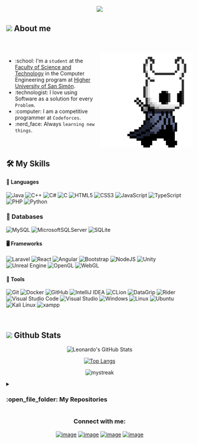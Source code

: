 <p align="center">
<a href="https://github.com/DenverCoder1/readme-typing-svg"><img src="https://readme-typing-svg.herokuapp.com?font=Time+New+Roman&color=cyan&size=25&center=true&vCenter=true&width=600&height=100&lines=Hi+I'm+Leonardo+Garnica+👋;++;"></a>
</p>


## <picture><img src = "https://github.com/7oSkaaa/7oSkaaa/blob/main/Images/about_me.gif?raw=true" width = 50px></picture> About me
<br><br>
<img src="https://raw.githubusercontent.com/TanZng/TanZng/master/assets/hollor_knight3.gif" width="250px" align="right" />

<ul>
  <li>:school: I'm a <code>student</code> at the <a href="http://www.fcyt.umss.edu.bo/pregrado/informatica/">Faculty of Science and Technology</a> in the Computer Engineering program at <a href="https://www.umss.edu.bo">Higher University of San Simón</a>.</li>
  <li>:technologist: I love using Software as a solution for every <code>Problem</code>.</li>
  <li>:computer: I am a competitive programmer at <code>Codeforces</code>.</li>
  <li>:nerd_face: Always <code>learning new things</code>.</li>
</ul>
<br clear="both" />

## 🛠️ My Skills

#### 🔧 Languages

![Java](https://img.shields.io/badge/java-%23ED8B00.svg?style=for-the-badge&logo=openjdk&logoColor=white) 
![C++](https://img.shields.io/badge/c++-%2300599C.svg?style=for-the-badge&logo=c%2B%2B&logoColor=white)
![C#](https://img.shields.io/badge/c%23-%23239120.svg?style=for-the-badge&logo=csharp&logoColor=white)
![C](https://img.shields.io/badge/c-%23A8B9CC.svg?style=for-the-badge&logo=c&logoColor=white)
![HTML5](https://img.shields.io/badge/html5-%23E34F26.svg?style=for-the-badge&logo=html5&logoColor=white)
![CSS3](https://img.shields.io/badge/css3-%231572B6.svg?style=for-the-badge&logo=css3&logoColor=white)
![JavaScript](https://img.shields.io/badge/JavaScript-%23323330.svg?style=for-the-badge&logo=javascript&logoColor=F7DF1E)
![TypeScript](https://img.shields.io/badge/typescript-%23007ACC.svg?style=for-the-badge&logo=typescript&logoColor=white) 
![PHP](https://img.shields.io/badge/PHP-%23777BB4.svg?style=for-the-badge&logo=php&logoColor=white)
![Python](https://img.shields.io/badge/Python-%2314354C.svg?style=for-the-badge&logo=python&logoColor=white)

### 💾 Databases

![MySQL](https://img.shields.io/badge/mysql-4479A1.svg?style=for-the-badge&logo=mysql&logoColor=white)
![MicrosoftSQLServer](https://img.shields.io/badge/Microsoft%20SQL%20Server-CC2927?style=for-the-badge&logo=microsoft%20sql%20server&logoColor=white)
![SQLite](https://img.shields.io/badge/sqlite-%2307405e.svg?style=for-the-badge&logo=sqlite&logoColor=white)

#### 🖥️ Frameworks

![Laravel](https://img.shields.io/badge/Laravel-%23FF2D20.svg?style=for-the-badge&logo=laravel&logoColor=white)
![React](https://img.shields.io/badge/react-%2320232a.svg?style=for-the-badge&logo=react&logoColor=%2361DAFB)
![Angular](https://img.shields.io/badge/angular-%23DD0031.svg?style=for-the-badge&logo=angular&logoColor=white)
![Bootstrap](https://img.shields.io/badge/bootstrap-%238511FA.svg?style=for-the-badge&logo=bootstrap&logoColor=white)
![NodeJS](https://img.shields.io/badge/node.js-6DA55F?style=for-the-badge&logo=node.js&logoColor=white)
![Unity](https://img.shields.io/badge/unity-%23000000.svg?style=for-the-badge&logo=unity&logoColor=white)
![Unreal Engine](https://img.shields.io/badge/Unreal%20Engine-313131?style=for-the-badge&logo=unrealengine&logoColor=white)
![OpenGL](https://img.shields.io/badge/OpenGL-%23FFFFFF.svg?style=for-the-badge&logo=opengl)
![WebGL](https://img.shields.io/badge/WebGL-990000?logo=webgl&logoColor=white&style=for-the-badge)

#### 🔧 Tools

![Git](https://img.shields.io/badge/git-%23F05033.svg?style=for-the-badge&logo=git&logoColor=white)
![Docker](https://img.shields.io/badge/Docker-%230db7ed.svg?style=for-the-badge&logo=docker&logoColor=white)
![GitHub](https://img.shields.io/badge/github-%23121011.svg?style=for-the-badge&logo=github&logoColor=white)
![IntelliJ IDEA](https://img.shields.io/badge/IntelliJIDEA-000000.svg?style=for-the-badge&logo=intellij-idea&logoColor=white)
![CLion](https://img.shields.io/badge/CLion-000000.svg?style=for-the-badge&logo=clion&logoColor=white)
![DataGrip](https://img.shields.io/badge/DataGrip-000000.svg?style=for-the-badge&logo=datagrip&logoColor=white)
![Rider](https://img.shields.io/badge/Rider-000000.svg?style=for-the-badge&logo=rider&logoColor=white)
![Visual Studio Code](https://img.shields.io/badge/Visual%20Studio%20Code-0078d7.svg?style=for-the-badge&logo=visual-studio-code&logoColor=white)
![Visual Studio](https://img.shields.io/badge/Visual%20Studio-5C2D91.svg?style=for-the-badge&logo=visual-studio&logoColor=white)
![Windows](https://img.shields.io/badge/Windows-0078D6?style=for-the-badge&logo=windows&logoColor=white)
![Linux](https://img.shields.io/badge/Linux-FCC624?style=for-the-badge&logo=linux&logoColor=black)
![Ubuntu](https://img.shields.io/badge/Ubuntu-E95420?style=for-the-badge&logo=ubuntu&logoColor=white)
![Kali Linux](https://img.shields.io/badge/Kali%20Linux-557C94?style=for-the-badge&logo=kalilinux&logoColor=white)
![xampp](https://img.shields.io/badge/Xampp-F37623?style=for-the-badge&logo=xampp&logoColor=white)

<br> 

## <picture> <img src = "https://github.com/7oSkaaa/7oSkaaa/blob/main/Images/Statistics.gif?raw=true" width = 50px>  </picture> Github Stats

<p align="center">
  <img src="https://github-readme-stats.vercel.app/api?username=Leo-garnica&show_icons=true&theme=tokyonight" alt="Leonardo's GitHub Stats" />
</p>
  <p align="center">
  <a href="https://github.com/Leo-garnica">
    <img src="https://github-readme-stats.vercel.app/api/top-langs/?username=Leo-garnica&layout=compact&theme=tokyonight" alt="Top Langs" />
  </a>
</p>

<p align="center">
  <img src="https://streak-stats.vercel.app/api/?user=Leo-garnica&theme=tokyonight" alt="mystreak" />
</p>

<details>
  <summary><h3> :open_file_folder: My Repositories </h3></summary>
  
  ----

  <div>
    <p align="center">
      <a href="https://github.com/Leo-garnica/Leo-garnica">
        <img src="https://github-readme-stats.vercel.app/api/pin/?username=Leo-garnica&repo=Leo-garnica&theme=tokyonight" alt="Repositorio 1" />
      </a>
      <a href="https://github.com/Leo-garnica/Detector-Basura">
        <img src="https://github-readme-stats.vercel.app/api/pin/?username=Leo-garnica&repo=Detector-Basura&theme=tokyonight" alt="Repositorio 2" />
      </a>
      <a href="https://github.com/Leo-garnica/Lenguage-C">
        <img src="https://github-readme-stats.vercel.app/api/pin/?username=Leo-garnica&repo=Lenguage-C&theme=tokyonight" alt="Repositorio 3" />
      </a>
    </p>
  </div>
</details>

<h3 align="center">Connect with me:</h3>
<div align="center">

[![image](https://img.shields.io/badge/LinkedIn-0077B5?style=for-the-badge&logo=linkedin&logoColor=white)]()
[![image](https://img.shields.io/badge/Instagram-E4405F?style=for-the-badge&logo=instagram&logoColor=white)](https://www.instagram.com/leonardo_pyth/)
[![image](https://img.shields.io/badge/Twitter-1DA1F2?style=for-the-badge&logo=twitter&logoColor=white)](https://x.com/ssleonardo123)
[![image](https://img.shields.io/badge/Gmail-D14836?style=for-the-badge&logo=gmail&logoColor=white)](mailto:leo123leonardo907@gmail.com)
  
</div>

